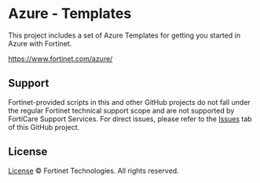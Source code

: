 # Azure - Templates

This project includes a set of Azure Templates for getting you started in Azure with Fortinet.

https://www.fortinet.com/azure/

## Support
Fortinet-provided scripts in this and other GitHub projects do not fall under the regular Fortinet technical support scope and are not supported by FortiCare Support Services.
For direct issues, please refer to the [Issues](https://github.com/fortinet/azure-templates/issues) tab of this GitHub project.

## License
[License](LICENSE) © Fortinet Technologies. All rights reserved.
